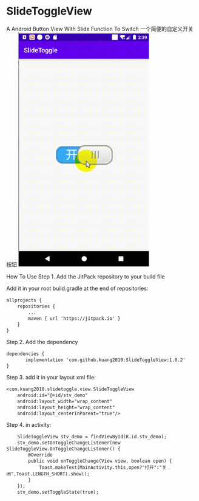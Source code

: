 # SlideToggleView
A Android Button View With Slide Function To Switch
一个简便的自定义开关按钮
![Image text](slidebutton%20.gif)

How To Use
Step 1. Add the JitPack repository to your build file

Add it in your root build.gradle at the end of repositories:

	allprojects {
		repositories {
			...
			maven { url 'https://jitpack.io' }
		}
	}
  
  
Step 2. Add the dependency

	dependencies {
	       implementation 'com.github.kuang2010:SlideToggleView:1.0.2'
	}
  
  

Step 3. add it in your layout xml file:


    <com.kuang2010.slidetoggle.view.SlideToggleView
        android:id="@+id/stv_demo"
        android:layout_width="wrap_content"
        android:layout_height="wrap_content"
        android:layout_centerInParent="true"/>
        
        
        
Step 4.  in activity:

        SlideToggleView stv_demo = findViewById(R.id.stv_demo);
        stv_demo.setOnToggleChangeListener(new SlideToggleView.OnToggleChangeListener() {
            @Override
            public void onToggleChange(View view, boolean open) {
                Toast.makeText(MainActivity.this,open?"打开":"关闭",Toast.LENGTH_SHORT).show();
            }
        });
        stv_demo.setToggleState(true);
        
